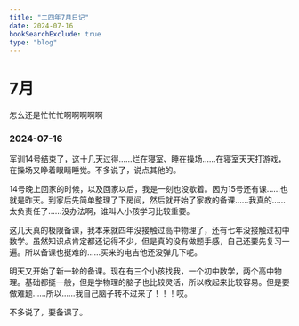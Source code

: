 ```yaml
---
title: "二四年7月日记"
date: 2024-07-16
bookSearchExclude: true
type: "blog"
---
```



<!--more-->

# 7月

怎么还是忙忙忙啊啊啊啊啊

### 2024-07-16

军训14号结束了，这十几天过得……烂在寝室、睡在操场……在寝室天天打游戏，在操场又睁着眼睛睡觉。不多说了，说点其他的。

14号晚上回家的时候，以及回家以后，我是一刻也没歇着。因为15号还有课……也就是昨天。到家后先简单整理了下房间，然后就开始了家教的备课……我真的……太负责任了……没办法啊，谁叫人小孩学习比较重要。

这几天真的极限备课，我本来就四年没接触过高中物理了，还有七年没接触过初中数学。虽然知识点肯定都还记得不少，但是真的没有做题手感，自己还要先复习一遍。所以备课也挺难的……买来的电吉他还没弹几下呢。

明天又开始了新一轮的备课。现在有三个小孩找我，一个初中数学，两个高中物理。基础都挺一般，但是学物理的脑子也比较灵活，所以教起来比较容易。但是要做难题……所以……我自己脑子转不过来了！！！哎。

不多说了，要备课了。